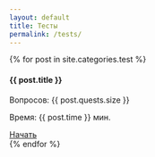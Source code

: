 ```yaml
---
layout: default
title: Тесты
permalink: /tests/
---
```


<div class="container">
	<div class="row">
		{% for post in site.categories.test %}
			<div class="col-xl-3 col-md-6">
				<div class="test">
					<h4 class="test-title">{{ post.title }}</h4>
					<div class="row justify-content-center">
						<div class="col-7">
							<p class="test-num">Вопросов: {{ post.quests.size }}</p>
							<p class="test-time">Время: {{ post.time }} мин.</p>
						</div>
					</div>
					<a href="{{ site.url }}{{ post.url }}"><div class="test-start">Начать</div></a>
				</div>
			</div>
		{% endfor %}
	</div>
</div>